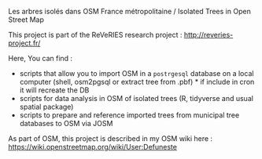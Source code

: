 Les arbres isolés dans OSM France métropolitaine / Isolated Trees in Open Street Map

This project is part of the ReVeRIES research project : http://reveries-project.fr/

Here, You can find :

   - scripts that allow you to import OSM in a `postrgesql` database on a local computer (shell, osm2pgsql or extract tree from .pbf)
    * if include in cron it will recreate the DB
   - scripts for data analysis in OSM of isolated trees (R, tidyverse and usual spatial package)
   - scripts to prepare and reference imported trees from municipal tree databases to OSM via JOSM

As part of OSM, this project is described in my OSM wiki here : https://wiki.openstreetmap.org/wiki/User:Defuneste
